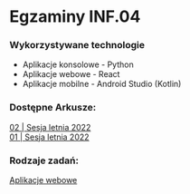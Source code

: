 # Egzaminy INF.04

### Wykorzystywane technologie
- Aplikacje konsolowe - Python
- Aplikacje webowe - React
- Aplikacje mobilne - Android Studio (Kotlin)

### Dostępne Arkusze:

[02 | Sesja letnia 2022](/inf04/02sl2022.md)  
[01 | Sesja letnia 2022](/inf04/01sl2022.md)


### Rodzaje zadań:
[Aplikacje webowe](/inf04/aplikacjewebowe.md)